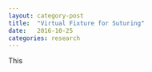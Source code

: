 ```yaml
---
layout: category-post
title:  "Virtual Fixture for Suturing"
date:   2016-10-25
categories: research
---
```


This 
